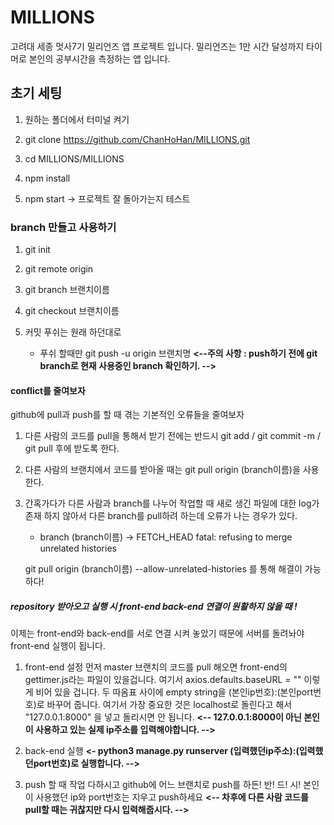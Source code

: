 # MILLIONS
고려대 세종 멋사7기 밀리언즈 앱 프로젝트 입니다.
밀리언즈는 1만 시간 달성까지 타이머로 본인의 공부시간을 측정하는 앱 입니다.


## 초기 세팅
1. 원하는 폴더에서 터미널 켜기

2. git clone https://github.com/ChanHoHan/MILLIONS.git

3. cd MILLIONS/MILLIONS

4. npm install

5. npm start -> 프로젝트 잘 돌아가는지 테스트


### branch 만들고 사용하기
1. git init

2. git remote origin

3. git branch 브랜치이름

4. git checkout 브랜치이름

5. 커밋 푸쉬는 원래 하던대로
    + 푸쉬 할때만 git push -u origin 브랜치명
**<--주의 사항 :  push하기  전에  git  branch로  현재  사용중인  branch  확인하기. -->**
  

#### conflict를 줄여보자
github에 pull과 push를 할 때 겪는 기본적인 오류들을 줄여보자
1. 다른 사람의 코드를 pull을 통해서 받기 전에는 반드시 git add / git commit -m / git pull 후에 받도록 한다.

2. 다른 사람의 브랜치에서 코드를 받아올 때는 git pull origin (branch이름)을 사용한다.

3. 간혹가다가 다른 사람과 branch를 나누어 작업할 때 새로 생긴 파일에 대한 log가 존재 하지 않아서 다른 branch를 pull하려 하는데 오류가 나는 경우가 있다.
    
    * branch            (branch이름)        -> FETCH_HEAD
    fatal: refusing to merge unrelated histories
    
    git pull origin (branch이름) --allow-unrelated-histories 를 통해 해결이 가능하다!


##### repository 받아오고 실행 시 front-end back-end 연결이 원활하지 않을 때 !
이제는 front-end와 back-end를 서로 연결 시켜 놓았기 때문에 서버를 돌려놔야 front-end 실행이 됩니다.

1. front-end 설정
    먼저 master 브랜치의 코드를 pull 해오면 front-end의 gettimer.js라는 파일이 있을겁니다. 여기서 axios.defaults.baseURL = "" 이렇게 비어 있을 겁니다.
    두 따옴표 사이에 empty string을 (본인ip번호):(본인port번호)로 바꾸어 줍니다.
    여기서 가장 중요한 것은 localhost로 돌린다고 해서 "127.0.0.1:8000" 을 넣고 돌리시면 안 됩니다.
**<-- 127.0.0.1:8000이 아닌 본인이 사용하고 있는 실제 ip주소를 입력해야합니다. -->**

2. back-end 실행
**<- python3 manage.py runserver (입력했던ip주소):(입력했던port번호)로 실행합니다. -->**

3. push 할 때
    작업 다하시고 github에 어느 브랜치로 push를 하든! 반! 드! 시! 본인이 사용했던 ip와 port번호는 지우고 push하세요 
    **<-- 차후에 다른 사람 코드를 pull할 때는 귀찮지만 다시 입력해줍시다. -->**